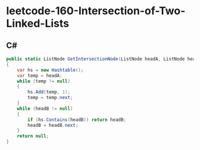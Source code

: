 # leetcode-160-Intersection-of-Two-Linked-Lists

## C#
```C#
public static ListNode GetIntersectionNode(ListNode headA, ListNode headB)
{
    var hs = new Hashtable();
    var temp = headA;
    while (temp != null)
    {
        hs.Add(temp, 1);
        temp = temp.next;
    }
    while (headB != null)
    {
        if (hs.Contains(headB)) return headB;
        headB = headB.next;
    }
    return null;
}
```
